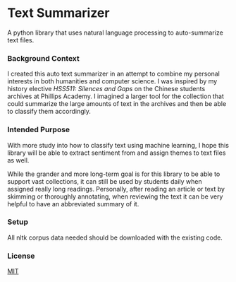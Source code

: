 # Text Summarizer

A python library that uses natural language processing to auto-summarize text files. 

### Background Context
I created this auto text summarizer in an attempt to combine my personal interests in both humanities and computer science. I was inspired by my history elective *HSS511: Silences and Gaps* on the Chinese students archives at Phillips Academy. I imagined a larger tool for the collection that could summarize the large amounts of text in the archives and then be able to classify them accordingly. 

### Intended Purpose

With more study into how to classify text using machine learning, I hope this library will be able to extract sentiment from and assign themes to text files as well. 

While the grander and more long-term goal is for this library to be able to support vast collections, it can still be used by students daily when assigned really long readings. Personally, after reading an article or text by skimming or thoroughly annotating, when reviewing the text it can be very helpful to have an abbreviated summary of it.

### Setup
All nltk corpus data needed should be downloaded with the existing code.

### License
[MIT](https://choosealicense.com/licenses/mit/)